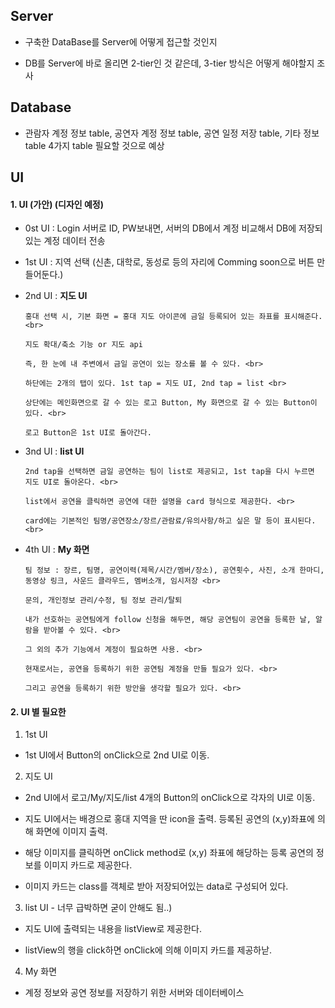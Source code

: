 ## Server

* 구축한 DataBase를 Server에 어떻게 접근할 것인지

* DB를 Server에 바로 올리면 2-tier인 것 같은데, 3-tier 방식은 어떻게 해야할지 조사

## Database

* 관람자 계정 정보 table, 공연자 계정 정보 table, 공연 일정 저장 table, 기타 정보 table 4가지 table 필요할 것으로 예상

## UI

#### 1. UI (가안) (디자인 예정)

  * 0st UI : Login
    서버로 ID, PW보내면, 서버의 DB에서 계정 비교해서 DB에 저장되있는 계정 데이터 전송

  * 1st UI : 지역 선택 (신촌, 대학로, 동성로 등의 자리에 Comming soon으로 버튼 만들어둔다.)

  * 2nd UI : **지도 UI** <br>
         
        홍대 선택 시, 기본 화면 = 홍대 지도 아이콘에 금일 등록되어 있는 좌표를 표시해준다. <br>
        
        지도 확대/축소 기능 or 지도 api 
         
        즉, 한 눈에 내 주변에서 금일 공연이 있는 장소를 볼 수 있다. <br>
         
        하단에는 2개의 탭이 있다. 1st tap = 지도 UI, 2nd tap = list <br>
         
        상단에는 메인화면으로 갈 수 있는 로고 Button, My 화면으로 갈 수 있는 Button이 있다. <br>
         
        로고 Button은 1st UI로 돌아간다.
             

  * 3nd UI : **list UI** <br>
         
        2nd tap을 선택하면 금일 공연하는 팀이 list로 제공되고, 1st tap을 다시 누르면 지도 UI로 돌아온다. <br>
     
        list에서 공연을 클릭하면 공연에 대한 설명을 card 형식으로 제공한다. <br>
     
        card에는 기본적인 팀명/공연장소/장르/관람료/유의사항/하고 싶은 말 등이 표시된다. <br>

  * 4th UI : **My 화면** <br>
  
        팀 정보 : 장르, 팀명, 공연이력(제목/시간/멤버/장소), 공연횟수, 사진, 소개 한마디, 동영상 링크, 사운드 클라우드, 멤버소개, 임시저장 <br>

        문의, 개인정보 관리/수정, 팀 정보 관리/탈퇴

        내가 선호하는 공연팀에게 follow 신청을 해두면, 해당 공연팀이 공연을 등록한 날, 알람을 받아볼 수 있다. <br>
     
        그 외의 추가 기능에서 계정이 필요하면 사용. <br>
     
        현재로서는, 공연을 등록하기 위한 공연팀 계정을 만들 필요가 있다. <br>
     
        그리고 공연을 등록하기 위한 방안을 생각할 필요가 있다. <br>
        
        



#### 2. UI 별 필요한 

1. 1st UI

  * 1st UI에서 Button의 onClick으로 2nd UI로 이동.

2. 지도 UI

  * 2nd UI에서 로고/My/지도/list 4개의 Button의 onClick으로 각자의 UI로 이동.

  * 지도 UI에서는 배경으로 홍대 지역을 딴 icon을 출력. 등록된 공연의 (x,y)좌표에 의해 화면에 이미지 출력.

  * 해당 이미지를 클릭하면 onClick method로 (x,y) 좌표에 해당하는 등록 공연의 정보를 이미지 카드로 제공한다.

  * 이미지 카드는 class를 객체로 받아 저장되어있는 data로 구성되어 있다.

3. list UI - 너무 급박하면 굳이 안해도 됨..)

  * 지도 UI에 출력되는 내용을 listView로 제공한다.

  * listView의 행을 click하면 onClick에 의해 이미지 카드를 제공하낟.

4. My 화면

  * 계정 정보와 공연 정보를 저장하기 위한 서버와 데이터베이스
 
